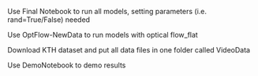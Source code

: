 Use Final Notebook to run all models, setting parameters (i.e. rand=True/False)
needed

Use OptFlow-NewData to run models with optical flow_flat

Download KTH dataset and put all data files in one folder called VideoData

Use DemoNotebook to demo results

